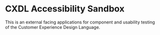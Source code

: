# CXDL Accessibility Sandbox

This is an external facing applications for component and usability testing of the Customer Experience Design Language.
